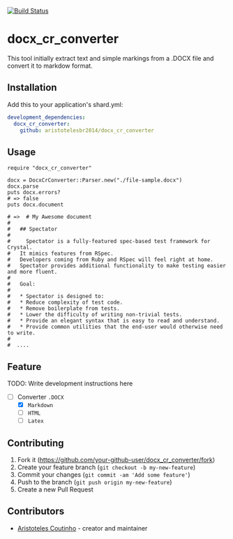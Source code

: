 [![Build Status](https://travis-ci.org/aristotelesbr2014/docx_cr_converter.svg?branch=master)](https://travis-ci.org/aristotelesbr2014/docx_cr_converter)

# docx_cr_converter

This tool initially extract text and simple markings from a .DOCX file and convert it to markdow format.

## Installation

Add this to your application's shard.yml:

```yml
development_dependencies:
  docx_cr_converter:
    github: aristotelesbr2014/docx_cr_converter
```

## Usage

```crystal
require "docx_cr_converter"

docx = DocxCrConverter::Parser.new("./file-sample.docx")
docx.parse
puts docx.errors?
# => false
puts docx.document

# =>  # My Awesome document
#
#   ## Spectator
#
#     Spectator is a fully-featured spec-based test framework for Crystal.
#   It mimics features from RSpec.
#   Developers coming from Ruby and RSpec will feel right at home.
#   Spectator provides additional functionality to make testing easier and more fluent.
#
#   Goal:
#
#   * Spectator is designed to:
#   * Reduce complexity of test code.
#   * Remove boilerplate from tests.
#   * Lower the difficulty of writing non-trivial tests.
#   * Provide an elegant syntax that is easy to read and understand.
#   * Provide common utilities that the end-user would otherwise need to write.
#
#  ....
```

## Feature

TODO: Write development instructions here

- [ ] Converter `.DOCX`
  - [x] `Markdown`
  - [ ] `HTML`
  - [ ] `Latex`

## Contributing

1. Fork it (<https://github.com/your-github-user/docx_cr_converter/fork>)
2. Create your feature branch (`git checkout -b my-new-feature`)
3. Commit your changes (`git commit -am 'Add some feature'`)
4. Push to the branch (`git push origin my-new-feature`)
5. Create a new Pull Request

## Contributors

- [Aristoteles Coutinho](https://github.com/aristotelesbr2014) - creator and maintainer
